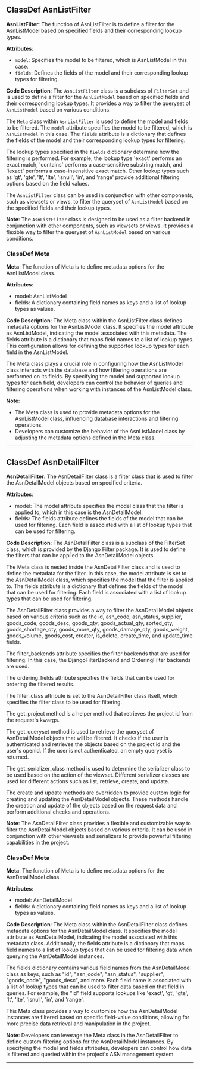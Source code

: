 ## ClassDef AsnListFilter
**AsnListFilter**: The function of AsnListFilter is to define a filter for the AsnListModel based on specified fields and their corresponding lookup types.

**Attributes**:
- `model`: Specifies the model to be filtered, which is AsnListModel in this case.
- `fields`: Defines the fields of the model and their corresponding lookup types for filtering.

**Code Description**:
The `AsnListFilter` class is a subclass of `FilterSet` and is used to define a filter for the `AsnListModel` based on specified fields and their corresponding lookup types. It provides a way to filter the queryset of `AsnListModel` based on various conditions.

The `Meta` class within `AsnListFilter` is used to define the model and fields to be filtered. The `model` attribute specifies the model to be filtered, which is `AsnListModel` in this case. The `fields` attribute is a dictionary that defines the fields of the model and their corresponding lookup types for filtering.

The lookup types specified in the `fields` dictionary determine how the filtering is performed. For example, the lookup type 'exact' performs an exact match, 'contains' performs a case-sensitive substring match, and 'iexact' performs a case-insensitive exact match. Other lookup types such as 'gt', 'gte', 'lt', 'lte', 'isnull', 'in', and 'range' provide additional filtering options based on the field values.

The `AsnListFilter` class can be used in conjunction with other components, such as viewsets or views, to filter the queryset of `AsnListModel` based on the specified fields and their lookup types.

**Note**: The `AsnListFilter` class is designed to be used as a filter backend in conjunction with other components, such as viewsets or views. It provides a flexible way to filter the queryset of `AsnListModel` based on various conditions.
### ClassDef Meta
**Meta**: The function of Meta is to define metadata options for the AsnListModel class.

**Attributes**:
- model: AsnListModel
- fields: A dictionary containing field names as keys and a list of lookup types as values.

**Code Description**:
The Meta class within the AsnListFilter class defines metadata options for the AsnListModel class. It specifies the model attribute as AsnListModel, indicating the model associated with this metadata. The fields attribute is a dictionary that maps field names to a list of lookup types. This configuration allows for defining the supported lookup types for each field in the AsnListModel.

The Meta class plays a crucial role in configuring how the AsnListModel class interacts with the database and how filtering operations are performed on its fields. By specifying the model and supported lookup types for each field, developers can control the behavior of queries and filtering operations when working with instances of the AsnListModel class.

**Note**:
- The Meta class is used to provide metadata options for the AsnListModel class, influencing database interactions and filtering operations.
- Developers can customize the behavior of the AsnListModel class by adjusting the metadata options defined in the Meta class.
***
## ClassDef AsnDetailFilter
**AsnDetailFilter**: The AsnDetailFilter class is a filter class that is used to filter the AsnDetailModel objects based on specified criteria.

**Attributes**:
- model: The model attribute specifies the model class that the filter is applied to, which in this case is the AsnDetailModel.
- fields: The fields attribute defines the fields of the model that can be used for filtering. Each field is associated with a list of lookup types that can be used for filtering.

**Code Description**:
The AsnDetailFilter class is a subclass of the FilterSet class, which is provided by the Django Filter package. It is used to define the filters that can be applied to the AsnDetailModel objects.

The Meta class is nested inside the AsnDetailFilter class and is used to define the metadata for the filter. In this case, the model attribute is set to the AsnDetailModel class, which specifies the model that the filter is applied to. The fields attribute is a dictionary that defines the fields of the model that can be used for filtering. Each field is associated with a list of lookup types that can be used for filtering.

The AsnDetailFilter class provides a way to filter the AsnDetailModel objects based on various criteria such as the id, asn_code, asn_status, supplier, goods_code, goods_desc, goods_qty, goods_actual_qty, sorted_qty, goods_shortage_qty, goods_more_qty, goods_damage_qty, goods_weight, goods_volume, goods_cost, creater, is_delete, create_time, and update_time fields.

The filter_backends attribute specifies the filter backends that are used for filtering. In this case, the DjangoFilterBackend and OrderingFilter backends are used.

The ordering_fields attribute specifies the fields that can be used for ordering the filtered results.

The filter_class attribute is set to the AsnDetailFilter class itself, which specifies the filter class to be used for filtering.

The get_project method is a helper method that retrieves the project id from the request's kwargs.

The get_queryset method is used to retrieve the queryset of AsnDetailModel objects that will be filtered. It checks if the user is authenticated and retrieves the objects based on the project id and the user's openid. If the user is not authenticated, an empty queryset is returned.

The get_serializer_class method is used to determine the serializer class to be used based on the action of the viewset. Different serializer classes are used for different actions such as list, retrieve, create, and update.

The create and update methods are overridden to provide custom logic for creating and updating the AsnDetailModel objects. These methods handle the creation and update of the objects based on the request data and perform additional checks and operations.

**Note**: The AsnDetailFilter class provides a flexible and customizable way to filter the AsnDetailModel objects based on various criteria. It can be used in conjunction with other viewsets and serializers to provide powerful filtering capabilities in the project.
### ClassDef Meta
**Meta**: The function of Meta is to define metadata options for the AsnDetailModel class.

**Attributes**:
- model: AsnDetailModel
- fields: A dictionary containing field names as keys and a list of lookup types as values.

**Code Description**:
The Meta class within the AsnDetailFilter class defines metadata options for the AsnDetailModel class. It specifies the model attribute as AsnDetailModel, indicating the model associated with this metadata class. Additionally, the fields attribute is a dictionary that maps field names to a list of lookup types that can be used for filtering data when querying the AsnDetailModel instances.

The fields dictionary contains various field names from the AsnDetailModel class as keys, such as "id", "asn_code", "asn_status", "supplier", "goods_code", "goods_desc", and more. Each field name is associated with a list of lookup types that can be used to filter data based on that field in queries. For example, the "id" field supports lookups like 'exact', 'gt', 'gte', 'lt', 'lte', 'isnull', 'in', and 'range'.

This Meta class provides a way to customize how the AsnDetailModel instances are filtered based on specific field-value conditions, allowing for more precise data retrieval and manipulation in the project.

**Note**:
Developers can leverage the Meta class in the AsnDetailFilter to define custom filtering options for the AsnDetailModel instances. By specifying the model and fields attributes, developers can control how data is filtered and queried within the project's ASN management system.
***
